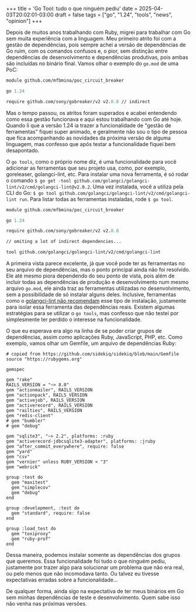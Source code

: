+++
title = 'Go Tool: tudo o que ninguém pediu'
date = 2025-04-03T20:02:01-03:00
draft = false
tags = ["go", "1.24", "tools", "news", "opinion"]
+++

Depois de muitos anos trabalhando com Ruby, migrei para trabalhar com Go sem muita experiência com a linguagem. Meu primeiro atrito foi com a gestão de dependências, pois sempre achei a versão de dependências de Go ruim, com os comandos confusos e, o pior, sem distinção entre dependências de desenvolvimento e dependências produtivas, pois ambas são incluídas no binário final. Vamos olhar o exemplo do `go.mod` de uma PoC:

```go.mod
module github.com/mfbmina/poc_circuit_breaker

go 1.24

require github.com/sony/gobreaker/v2 v2.0.0 // indirect
```

Mas o tempo passou, os atritos foram superados e acabei entendendo como essa gestão funcionava e aqui estou trabalhando com Go até hoje. Quando li que a versão 1.24 ia trazer a funcionalidade de "gestão de ferramentas" fiquei super animado, e geralmente não sou o tipo de pessoa que fica acompanhando as novidades da próxima versão de alguma linguagem, mas confesso que após testar a funcionalidade fiquei bem desapontado.

O `go tools`, como o próprio nome diz, é uma funcionalidade para você adicionar as ferramentas que seu projeto usa, como, por exemplo, goreleaser, golangci-lint, etc. Para instalar uma nova ferramenta, é só rodar o comando `$ go get -tool github.com/golangci/golangci-lint/v2/cmd/golangci-lint@v2.0.2`. Uma vez instalada, você a utiliza pela CLI do Go: `$ go tool github.com/golangci/golangci-lint/v2/cmd/golangci-lint run`. Para listar todas as ferramentas instaladas, rode `$ go tool`.

```go.mod
module github.com/mfbmina/poc_circuit_breaker

go 1.24

require github.com/sony/gobreaker/v2 v2.0.0

// omiting a lot of indirect dependencies...

tool github.com/golangci/golangci-lint/v2/cmd/golangci-lint
```

A primeira vista parece excelente, já que você pode ter as ferramentas no seu arquivo de dependências, mas o ponto principal ainda não foi resolvido. Ele até mesmo piora dependendo do seu ponto de vista, pois além de incluir todas as dependências de produção e desenvolvimento num mesmo arquivo `go.mod`, ele ainda traz as ferramentas utilizadas no desenvolvimento, sem a possibilidade de só instalar alguns deles. Inclusive, ferramentas como o [golangci-lint não recomendam](https://golangci-lint.run/welcome/install/#install-from-sources) esse tipo de instalação, justamente para isolar essa ferramenta das dependências reais. Existem algumas estratégias para se utilizar o `go tools`, mas confesso que não testei por simplesmente ter perdido o interesse na funcionalidade.

O que eu esperava era algo na linha de se poder criar grupos de dependências, assim como aplicações Ruby, JavaScript, PHP, etc. Como exemplo, vamos olhar um Gemfile, um arquivo de dependências Ruby:

```Gemfile
# copied from https://github.com/sidekiq/sidekiq/blob/main/Gemfile
source "https://rubygems.org"

gemspec

gem "rake"
RAILS_VERSION = "~> 8.0"
gem "actionmailer", RAILS_VERSION
gem "actionpack", RAILS_VERSION
gem "activejob", RAILS_VERSION
gem "activerecord", RAILS_VERSION
gem "railties", RAILS_VERSION
gem "redis-client"
# gem "bumbler"
# gem "debug"

gem "sqlite3", "~> 2.2", platforms: :ruby
gem "activerecord-jdbcsqlite3-adapter", platforms: :jruby
gem "after_commit_everywhere", require: false
gem "yard"
gem "csv"
gem "vernier" unless RUBY_VERSION < "3"
gem "webrick"

group :test do
  gem "maxitest"
  gem "simplecov"
  gem "debug"
end

group :development, :test do
  gem "standard", require: false
end

group :load_test do
  gem "toxiproxy"
  gem "ruby-prof"
end
```

Dessa maneira, podemos instalar somente as dependências dos grupos que queremos. Essa funcionalidade foi tudo o que ninguém pediu, justamente por trazer algo para solucionar um problema que não era real, ou pelo menos que não incomodava tanto. Ou talvez eu tivesse expectativas erradas sobre a funcionalidade...

De qualquer forma, ainda sigo na expectativa de ter meus binários em Go sem minhas dependências de teste e desenvolvimento. Quem sabe isso não venha nas próximas versões.
